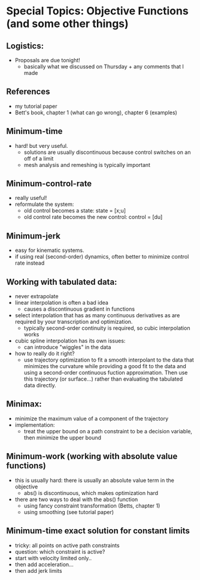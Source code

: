 # Special Topics:  Objective Functions (and some other things)

## Logistics:
- Proposals are due tonight!
  - basically what we discussed on Thursday + any comments that I made

## References
- my tutorial paper
- Bett's book, chapter 1 (what can go wrong), chapter 6 (examples)

## Minimum-time
- hard! but very useful.
  - solutions are usually discontinuous because control switches on an off of a limit
  - mesh analysis and remeshing is typically important

## Minimum-control-rate
- really useful!
- reformulate the system:
  - old control becomes a state:  state = [x;u]
  - old control rate becomes the new control:  control = [du]

## Minimum-jerk
- easy for kinematic systems.
- if using real (second-order) dynamics, often better to minimize control rate instead

## Working with tabulated data:
- never extrapolate
- linear interpolation is often a bad idea
  - causes a discontinuous gradient in functions
- select interpolation that has as many continuous derivatives as are required
  by your transcription and optimization.
  - typically second-order continuity is required, so cubic interpolation works
- cubic spline interpolation has its own issues:
  - can introduce "wiggles" in the data
- how to really do it right?
  - use trajectory optimization to fit a smooth interpolant to the data that
    minimizes the curvature while providing a good fit to the data and
    using a second-order continuous fuction approximation. Then use this trajectory
    (or surface...) rather than evaluating the tabulated data directly.

## Minimax:
- minimize the maximum value of a component of the trajectory
- implementation:
  - treat the upper bound on a path constraint to be a decision variable,
    then minimize the upper bound

## Minimum-work  (working with absolute value functions)
- this is usually hard: there is usually an absolute value term in the objective
  - abs() is discontinuous, which makes optimization hard
- there are two ways to deal with the abs() function
  - using fancy constraint transformation (Betts, chapter 1)
  - using smoothing (see tutorial paper)

## Minimum-time exact solution for constant limits
- tricky: all points on active path constraints
- question: which constraint is active?
- start with velocity limited only..
- then add acceleration...
- then add jerk limits
